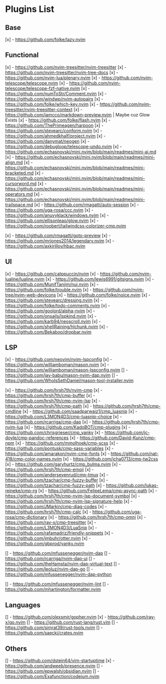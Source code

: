# Plugins List

## Base

[x] - https://github.com/folke/lazy.nvim

## Functional

[x] - https://github.com/nvim-treesitter/nvim-treesitter
[x] - https://github.com/nvim-treesitter/nvim-tree-docs
[x] - https://github.com/nvim-lua/plenary.nvim
[x] - https://github.com/nvim-telescope/telescope.nvim
[x] - https://github.com/nvim-telescope/telescope-fzf-native.nvim
[x] - https://github.com/numToStr/Comment.nvim
[x] - https://github.com/windwp/nvim-autopairs
[x] - https://github.com/folke/which-key.nvim
[x] - https://github.com/nvim-treesitter/nvim-treesitter-context
[x] - https://github.com/iamcco/markdown-preview.nvim | Maybe cuz Glow Exists
[x] - https://github.com/folke/flash.nvim
[x] - https://github.com/ThePrimeagen/harpoon
[x] - https://github.com/stevearc/conform.nvim <!-- Formatter -->
[x] - https://github.com/ahmedkhalf/project.nvim
[x] - https://github.com/danymat/neogen
[x] - https://github.com/debugloop/telescope-undo.nvim
[x] - https://github.com/echasnovski/mini.nvim/blob/main/readmes/mini-ai.md
[x] - https://github.com/echasnovski/mini.nvim/blob/main/readmes/mini-align.md
[x] - https://github.com/echasnovski/mini.nvim/blob/main/readmes/mini-bracketed.md
[x] - https://github.com/echasnovski/mini.nvim/blob/main/readmes/mini-cursorword.md
[x] - https://github.com/echasnovski/mini.nvim/blob/main/readmes/mini-operators.md
[x] - https://github.com/echasnovski/mini.nvim/blob/main/readmes/mini-trailspace.md
[x] - https://github.com/rmagatti/auto-session
[x] - https://github.com/uga-rosa/ccc.nvim
[x] - https://github.com/anuvyklack/windows.nvim
[x] - https://github.com/ellisonleao/glow.nvim
[x] - https://github.com/roobert/tailwindcss-colorizer-cmp.nvim
<!--
require("cmp").config.formatting = {
  format = require("tailwindcss-colorizer-cmp").formatter
}
-->
[x] - https://github.com/rmagatti/goto-preview
[x] - https://github.com/mrjones2014/legendary.nvim
[x] - https://github.com/axkirillov/hbac.nvim


## UI

[x] - https://github.com/catppuccin/nvim
[x] - https://github.com/nvim-lualine/lualine.nvim
[x] - https://github.com/lewis6991/gitsigns.nvim
[x] - https://github.com/MunifTanjim/nui.nvim
[x] - https://github.com/folke/trouble.nvim
[x] - https://github.com/nvim-tree/nvim-web-devicons
[x] - https://github.com/folke/noice.nvim
[x] - https://github.com/stevearc/dressing.nvim
[x] - https://github.com/folke/todo-comments.nvim
[x] - https://github.com/goolord/alpha-nvim
[x] - https://github.com/onsails/lspkind.nvim
[x] - https://github.com/karb94/neoscroll.nvim
[x] - https://github.com/shellRaining/hlchunk.nvim
[x] - https://github.com/Bekaboo/dropbar.nvim

## LSP

[x] - https://github.com/neovim/nvim-lspconfig
[x] - https://github.com/williamboman/mason.nvim
[x] - https://github.com/williamboman/mason-lspconfig.nvim
[] - https://github.com/jay-babu/mason-nvim-dap.nvim
[] - https://github.com/WhoIsSethDaniel/mason-tool-installer.nvim

[x] - https://github.com/hrsh7th/nvim-cmp
[x] - https://github.com/hrsh7th/cmp-buffer
[x] - https://github.com/hrsh7th/cmp-nvim-lsp
[x] - https://github.com/hrsh7th/cmp-path
[x] - https://github.com/hrsh7th/cmp-cmdline
[x] - https://github.com/saadparwaiz1/cmp_luasnip
[x] - https://github.com/L3MON4D3/cmp-luasnip-choice
[x] - https://github.com/rcarriga/cmp-dap
[x] - https://github.com/hrsh7th/cmp-nvim-lua
[x] - https://github.com/KadoBOT/cmp-plugins
[x] - https://github.com/chrisgrieser/cmp_yanky
[x] - https://github.com/jc-doyle/cmp-pandoc-references
[x] - https://github.com/David-Kunz/cmp-npm
[x] - https://github.com/mmolhoek/cmp-scss
[x] - https://github.com/pontusk/cmp-sass-variables
[x] - https://github.com/amarakon/nvim-cmp-fonts
[x] - https://github.com/nat-418/cmp-color-names.nvim
[x] - https://github.com/jcha0713/cmp-tw2css
[x] - https://github.com/garyhurtz/cmp_bulma.nvim
[x] - https://github.com/hrsh7th/cmp-emoji
[x] - https://github.com/andersevenrud/cmp-tmux
[x] - https://github.com/tzachar/cmp-fuzzy-buffer
[x] - https://github.com/tzachar/cmp-fuzzy-path
[x] - https://github.com/lukas-reineke/cmp-rg
[x] - https://github.com/FelipeLema/cmp-async-path
[x] - https://github.com/hrsh7th/cmp-nvim-lsp-document-symbol
[x] - https://github.com/hrsh7th/cmp-nvim-lsp-signature-help
[x] - https://github.com/JMarkin/cmp-diag-codes
[x] - https://github.com/hrsh7th/cmp-calc
[x] - https://github.com/uga-rosa/cmp-dictionary
[x] - https://github.com/hrsh7th/cmp-omni
[x] - https://github.com/ray-x/cmp-treesitter
[x] - https://github.com/L3MON4D3/LuaSnip
[x] - https://github.com/rafamadriz/friendly-snippets
[x] - https://github.com/jmbuhr/otter.nvim
[x] - https://github.com/gbprod/yanky.nvim

[] - https://github.com/mfussenegger/nvim-dap
[] - https://github.com/rcarriga/nvim-dap-ui
[] - https://github.com/theHamsta/nvim-dap-virtual-text
[] - https://github.com/leoluz/nvim-dap-go
[] - https://github.com/mfussenegger/nvim-dap-python

[] - https://github.com/mfussenegger/nvim-lint
[] - https://github.com/mhartington/formatter.nvim

## Languages

[] - https://github.com/olexsmir/gopher.nvim
[x] - https://github.com/ray-x/go.nvim
[] - https://github.com/rust-lang/rust.vim
[] - https://github.com/simrat39/rust-tools.nvim
[] - https://github.com/saecki/crates.nvim

## Others

[] - https://github.com/dstein64/vim-startuptime
[x] - https://github.com/andweeb/presence.nvim
[] - https://github.com/epwalsh/obsidian.nvim
[] - https://github.com/Exafunction/codeium.nvim

